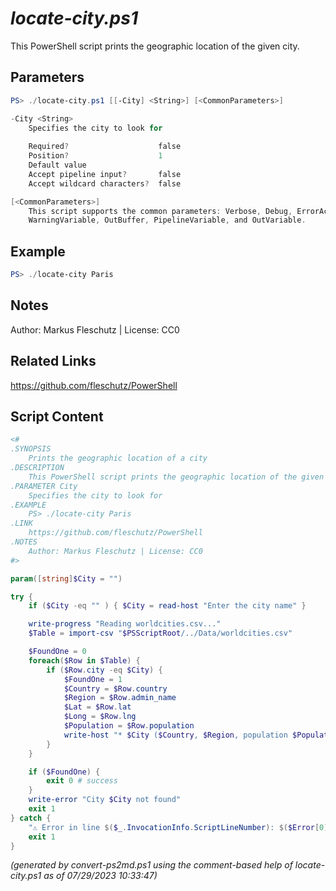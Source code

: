 *locate-city.ps1*
================

This PowerShell script prints the geographic location of the given city.

Parameters
----------
```powershell
PS> ./locate-city.ps1 [[-City] <String>] [<CommonParameters>]

-City <String>
    Specifies the city to look for
    
    Required?                    false
    Position?                    1
    Default value                
    Accept pipeline input?       false
    Accept wildcard characters?  false

[<CommonParameters>]
    This script supports the common parameters: Verbose, Debug, ErrorAction, ErrorVariable, WarningAction, 
    WarningVariable, OutBuffer, PipelineVariable, and OutVariable.
```

Example
-------
```powershell
PS> ./locate-city Paris

```

Notes
-----
Author: Markus Fleschutz | License: CC0

Related Links
-------------
https://github.com/fleschutz/PowerShell

Script Content
--------------
```powershell
<#
.SYNOPSIS
	Prints the geographic location of a city
.DESCRIPTION
	This PowerShell script prints the geographic location of the given city.
.PARAMETER City
	Specifies the city to look for
.EXAMPLE
	PS> ./locate-city Paris
.LINK
	https://github.com/fleschutz/PowerShell
.NOTES
	Author: Markus Fleschutz | License: CC0
#>

param([string]$City = "")

try {
	if ($City -eq "" ) { $City = read-host "Enter the city name" }

	write-progress "Reading worldcities.csv..."
	$Table = import-csv "$PSScriptRoot/../Data/worldcities.csv"

	$FoundOne = 0
	foreach($Row in $Table) {
		if ($Row.city -eq $City) {
			$FoundOne = 1
			$Country = $Row.country
			$Region = $Row.admin_name
			$Lat = $Row.lat
			$Long = $Row.lng
			$Population = $Row.population
			write-host "* $City ($Country, $Region, population $Population) is at $Lat°N, $Long°W"
		}
	}

	if ($FoundOne) {
		exit 0 # success
	}
	write-error "City $City not found"
	exit 1
} catch {
	"⚠️ Error in line $($_.InvocationInfo.ScriptLineNumber): $($Error[0])"
	exit 1
}
```

*(generated by convert-ps2md.ps1 using the comment-based help of locate-city.ps1 as of 07/29/2023 10:33:47)*
